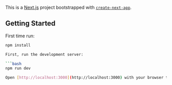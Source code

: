 This is a [Next.js](https://nextjs.org) project bootstrapped with [`create-next-app`](https://nextjs.org/docs/app/api-reference/cli/create-next-app).

## Getting Started
First time run: 
```bash
npm install

First, run the development server:

```bash
npm run dev

Open [http://localhost:3000](http://localhost:3000) with your browser to see the result.


